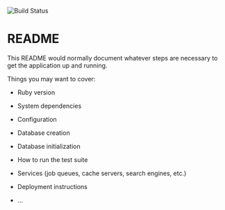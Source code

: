 ![Build Status](https://app.codeship.com/projects/49b39070-b2cb-0136-7183-7e8ab1c2872a/status?branch=master)

# README

This README would normally document whatever steps are necessary to get the
application up and running.

Things you may want to cover:

* Ruby version

* System dependencies

* Configuration

* Database creation

* Database initialization

* How to run the test suite

* Services (job queues, cache servers, search engines, etc.)

* Deployment instructions

* ...
